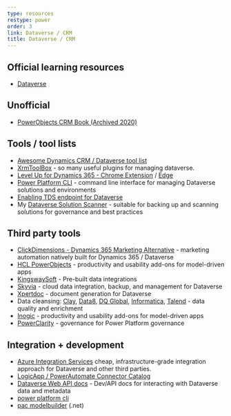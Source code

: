 ```yaml
---
type: resources
restype: power
order: 3
link: Dataverse / CRM
title: Dataverse / CRM
---
```


## Official learning resources

* [Dataverse](https://learn.microsoft.com/en-us/training/dataverse/)

## Unofficial

* [PowerObjects CRM Book (Archived 2020)](https://web.archive.org/web/20200928152758/http://crmbook.powerobjects.com/)

## Tools / tool lists

* [Awesome Dynamics CRM / Dataverse tool list](https://github.com/Elcaten/awesome-dynamics-crm)
* [XrmToolBox](https://www.xrmtoolbox.com/) - so many useful plugins for managing dataverse.
* [Level Up for Dynamics 365 - Chrome Extension](https://chromewebstore.google.com/detail/level-up-for-dynamics-365/bjnkkhimoaclnddigpphpgkfgeggokam) / [Edge](https://microsoftedge.microsoft.com/addons/detail/level-up-for-dynamics-365/mdjlgdkgmhlmcikdmeehcecolehipicf)
* [Power Platform CLI](https://learn.microsoft.com/en-us/power-platform/developer/cli/introduction-power-platform-cli) - command line interface for managing Dataverse solutions and environments
* [Enabling TDS endpoint for Dataverse](https://learn.microsoft.com/en-us/power-apps/developer/data-platform/tables/tds-endpoint)
* My [Dataverse Solution Scanner](https://github.com/alirobe/dataverse-solution-scanner) - suitable for backing up and scanning solutions for governance and best practices

## Third party tools

* [ClickDimensions - Dynamics 365 Marketing Alternative](https://clickdimensions.com/dynamics-365-marketing/) - marketing automation natively built for Dynamics 365 / Dataverse
* [HCL PowerObjects](https://powercare.powerobjects.com/PowerPack) - productivity and usability add-ons for model-driven apps
* [KingswaySoft](https://www.kingswaysoft.com/) - Pre-built data integrations
* [Skyvia](https://skyvia.com/) - cloud data integration, backup, and management for Dataverse
* [Xpertdoc](https://www.experlogix.com/integrations/document-automation-microsoft-dynamics-365) - document generation for Dataverse
* Data cleansing: [Clay](https://www.clay.com/university/guide/microsoft-dynamics-365-crm-integration-overview), [Data8](https://www.data-8.co.uk/integrations/microsoft-dynamics-crm-integration/), [DQ Global](https://www.dqglobal.com/products/dq-for-dynamics-home/dq-for-dynamics-cleanse/), [Informatica](https://www.informatica.com/), [Talend](https://www.talend.com/) - data quality and enrichment
* [Inogic](https://www.inogic.com/) - productivity and usability add-ons for model-driven apps
* [PowerClarity](https://powerclarity.app/) - governance for Power Platform
governance

## Integration + development

* [Azure Integration Services](https://www.youtube.com/watch?v=sbqhJsWhKAs)  cheap, infrastructure-grade integration approach for Dataverse and other third parties.
* [LogicApp / PowerAutomate Connector Catalog](https://learn.microsoft.com/en-us/connectors/connector-reference/)
* [Dataverse Web API docs](https://learn.microsoft.com/en-us/power-apps/developer/data-platform/webapi/) - Dev/API docs for interacting with Dataverse data and metadata
* [power platform cli](https://learn.microsoft.com/en-us/power-platform/developer/cli/introduction)
* [pac modelbuilder](https://learn.microsoft.com/en-us/power-platform/developer/cli/reference/modelbuilder) (.net)
